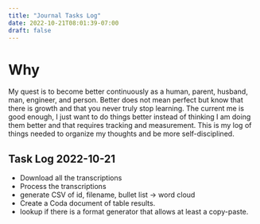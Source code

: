 ```yaml
---
title: "Journal Tasks Log"
date: 2022-10-21T08:01:39-07:00
draft: false
---
```


# Why


My quest is to become better continuously as a human, parent, husband, man, engineer, and person. Better does not mean perfect but know that there is growth and that you never truly stop learning. The current me is good enough, I just want to do things better instead of thinking I am doing them better and that requires tracking and measurement. This is my log of things needed to organize my thoughts and be more self-disciplined.


## Task Log 2022-10-21

* Download all the transcriptions
* Process the transcriptions
* generate CSV of id, filename, bullet list -> word cloud
* Create a Coda document of table results.
* lookup if there is a format generator that allows at least a copy-paste.
